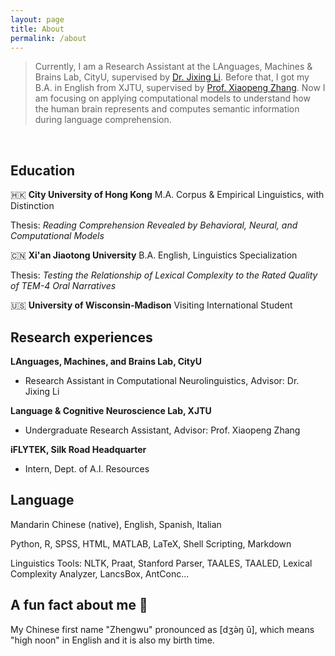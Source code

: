 ```yaml
---
layout: page
title: About
permalink: /about
---
```

> Currently, I am a Research Assistant at the LAnguages, Machines & Brains Lab, CityU, supervised by [Dr. Jixing Li](https://jixing-li.github.io/). Before that, I got my B.A. in English from XJTU, supervised by [Prof. Xiaopeng Zhang](http://gr.xjtu.edu.cn/en/web/zhangxp). Now I am focusing on applying computational models to understand how the human brain represents and computes semantic information during language comprehension.
<br>

## Education
🇭🇰 __City University of Hong Kong__
M.A. Corpus & Empirical Linguistics, with Distinction

Thesis: *Reading Comprehension Revealed by Behavioral, Neural, and Computational Models*

🇨🇳 __Xi'an Jiaotong University__
B.A. English, Linguistics Specialization

Thesis: *Testing the Relationship of Lexical Complexity to the Rated Quality of TEM-4 Oral Narratives*

🇺🇸 __University of Wisconsin-Madison__
Visiting International Student

## Research experiences
__LAnguages, Machines, and Brains Lab, CityU__
- Research Assistant in Computational Neurolinguistics, Advisor: Dr. Jixing Li

__Language & Cognitive Neuroscience Lab, XJTU__
- Undergraduate Research Assistant, Advisor: Prof. Xiaopeng Zhang

__iFLYTEK, Silk Road Headquarter__
- Intern, Dept. of A.I. Resources

## Language
Mandarin Chinese (native), English, Spanish, Italian

Python, R, SPSS, HTML, MATLAB, LaTeX, Shell Scripting, Markdown

Linguistics Tools: NLTK, Praat, Stanford Parser, TAALES, TAALED, Lexical Complexity Analyzer, LancsBox, AntConc...

## A fun fact about me 🥳
My Chinese first name "Zhengwu" pronounced as [dʒə̀ŋ ǔ], which means "high noon" in English and it is also my birth time.  
